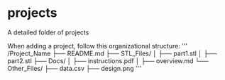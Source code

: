 # projects
A detailed folder of projects

When adding a project, follow this organizational structure:
'''
/Project_Name
  ├── README.md
  ├── STL_Files/
  │     ├── part1.stl
  │     ├── part2.stl
  ├── Docs/
  │     ├── instructions.pdf
  │     ├── overview.md
  └── Other_Files/
        ├── data.csv
        ├── design.png
'''
